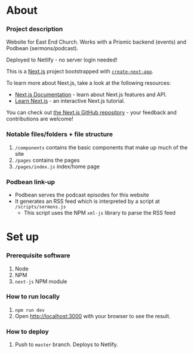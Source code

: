 # About

### Project description

Website for East End Church. Works with a Prismic backend (events) and Podbean (sermons/podcast).

Deployed to Netlify - no server login needed!

This is a [Next.js](https://nextjs.org/) project bootstrapped with [`create-next-app`](https://github.com/vercel/next.js/tree/canary/packages/create-next-app).

To learn more about Next.js, take a look at the following resources:

-   [Next.js Documentation](https://nextjs.org/docs) - learn about Next.js features and API.
-   [Learn Next.js](https://nextjs.org/learn) - an interactive Next.js tutorial.

You can check out [the Next.js GitHub repository](https://github.com/vercel/next.js/) - your feedback and contributions are welcome!

### Notable files/folders + file structure

1. `/components` contains the basic components that make up much of the site
2. `/pages` contains the pages
3. `/pages/index.js` index/home page


### Podbean link-up
- Podbean serves the podcast episodes for this website
- It generates an RSS feed which is interpreted by a script at `/scripts/sermons.js`
  - This script uses the NPM `xml-js` library to parse the RSS feed

# Set up

### Prerequisite software

1. Node
2. NPM
3. `next-js` NPM module

### How to run locally

1. `npm run dev`
2. Open [http://localhost:3000](http://localhost:3000) with your browser to see the result.

### How to deploy

1. Push to `master` branch. Deploys to Netlify.
